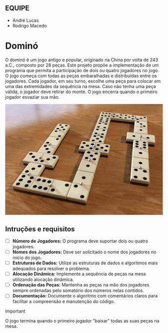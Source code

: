 ## EQUIPE
- André Lucas
- Rodrigo Macedo

# Dominó

O dominó é um jogo antigo e popular, originado na China por volta de 243 a.C., composto por 28 peças. Este projeto propõe a implementação de um programa que permita a participação de dois ou quatro jogadores no jogo. O jogo começa com todas as peças embaralhadas e distribuídas entre os jogadores. Cada jogador, em seu turno, escolhe uma peça para colocar em uma das extremidades da sequência na mesa. Caso não tenha uma peça válida, o jogador deve retirar do monte. O jogo encerra quando o primeiro jogador esvaziar sua mão.

<p align="center">
  <img src="dominó.png" />
</p>

## Intruções e requisitos

- [ ] **Número de Jogadores:** O programa deve suportar dois ou quatro jogadores. 
- [ ] **Nomes dos Jogadores:** Deve ser solicitado o nome dos jogadores no início do jogo.
- [ ] **Estruturas de Dados:** Utilize as estruturas de dados e algoritmos mais adequados para resolver o problema.
- [ ] **Alocação Dinâmica:** Implemente a sequência de peças na mesa utilizando alocação dinâmica.
- [ ] **Ordenação das Peças:** Mantenha as peças na mão dos jogadores sempre ordenadas pelo somatório dos números nelas contidos.
- [ ] **Documentação:** Documente o algoritmo com comentários claros para facilitar a compreensão e manutenção do código.

> [!IMPORTANT] 
>  O jogo termina quando o primeiro jogador "baixar" todas as suas peças na mesa.
